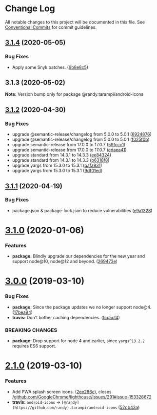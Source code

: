 # Change Log

All notable changes to this project will be documented in this file.
See [Conventional Commits](https://conventionalcommits.org) for commit guidelines.

## [3.1.4](https://github.com/randytarampi/android-icons/compare/@randy.tarampi/android-icons@3.1.3...@randy.tarampi/android-icons@3.1.4) (2020-05-05)


### Bug Fixes

* Apply some Snyk patches. ([6b8e8c5](https://github.com/randytarampi/android-icons/commit/6b8e8c5e3e08ffacfaacc92ea3d8de16da186fc4))





## 3.1.3 (2020-05-02)

**Note:** Version bump only for package @randy.tarampi/android-icons





## [3.1.2](https://github.com/randytarampi/android-icons/compare/v3.1.1...v3.1.2) (2020-04-30)


### Bug Fixes

* upgrade @semantic-release/changelog from 5.0.0 to 5.0.1 ([6924876](https://github.com/randytarampi/android-icons/commit/6924876219e1ea7db67fa27bfa0b7b6a2d010e68))
* upgrade @semantic-release/changelog from 5.0.0 to 5.0.1 ([f025f0b](https://github.com/randytarampi/android-icons/commit/f025f0bd6c79ddc7b89784b0a8e4e087f8fd40f9))
* upgrade semantic-release from 17.0.0 to 17.0.7 ([59fccc1](https://github.com/randytarampi/android-icons/commit/59fccc116ec5d0384c25f7412478265a2ff60182))
* upgrade semantic-release from 17.0.0 to 17.0.7 ([edaea41](https://github.com/randytarampi/android-icons/commit/edaea411afca1a4affcb2e7769d4cf7cf01bfe20))
* upgrade standard from 14.3.1 to 14.3.3 ([ee84324](https://github.com/randytarampi/android-icons/commit/ee84324fc133e5908597a750313b43996e04cda4))
* upgrade standard from 14.3.1 to 14.3.3 ([b6318f8](https://github.com/randytarampi/android-icons/commit/b6318f84ed749eff7021d980276472ff1ec67b85))
* upgrade yargs from 15.3.0 to 15.3.1 ([bafa831](https://github.com/randytarampi/android-icons/commit/bafa83117d82aba783d9d99e2e3a19059006fd0e))
* upgrade yargs from 15.3.0 to 15.3.1 ([9df01ed](https://github.com/randytarampi/android-icons/commit/9df01ed6b6e792dbea3ca74ef2fee8e67cc952e8))

## [3.1.1](https://github.com/randytarampi/android-icons/compare/v3.1.0...v3.1.1) (2020-04-19)


### Bug Fixes

* package.json & package-lock.json to reduce vulnerabilities ([e9a1328](https://github.com/randytarampi/android-icons/commit/e9a1328a725a883405ae546a73494b52492055fc))

# [3.1.0](https://github.com/randytarampi/android-icons/compare/v3.0.0...v3.1.0) (2020-01-06)


### Features

* **package:** Blindly upgrade our dependencies for the new year and support node@10, node@12 and beyond. ([269473e](https://github.com/randytarampi/android-icons/commit/269473e950ee8f479a7fa2c2af0c035db7c65ca4))

# [3.0.0](https://github.com/randytarampi/android-icons/compare/v2.1.0...v3.0.0) (2019-03-10)


### Bug Fixes

* **package:** Since the package updates we no longer support node@4. ([17bea94](https://github.com/randytarampi/android-icons/commit/17bea94))
* **travis:** Don't bother caching dependencies. ([fcc5cf4](https://github.com/randytarampi/android-icons/commit/fcc5cf4))


### BREAKING CHANGES

* **package:** Drop support for node 4 and earlier, since `yargs^13.2.2` requires ES6 support.

# [2.1.0](https://github.com/randytarampi/android-icons/compare/v2.0.4...v2.1.0) (2019-03-10)


### Features

* Add PWA splash screen icons. ([2ee286c](https://github.com/randytarampi/android-icons/commit/2ee286c)), closes [/github.com/GoogleChrome/lighthouse/issues/291#issue-153328672](https://github.com//github.com/GoogleChrome/lighthouse/issues/291/issues/issue-153328672)
* **travis:** `android-icons` -> `[@randy](https://github.com/randy).tarampi/android-icons` ([52db43a](https://github.com/randytarampi/android-icons/commit/52db43a))
